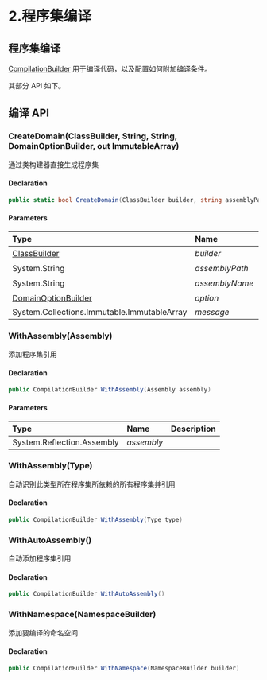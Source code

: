 # 2.程序集编译

## 程序集编译

[CompilationBuilder](https://czgl-roslyn.github.io/czgl-roslyn/api/CZGL.Roslyn.CompilationBuilder.html) 用于编译代码，以及配置如何附加编译条件。

其部分 API 如下。

## 编译 API

### CreateDomain\(ClassBuilder, String, String, DomainOptionBuilder, out ImmutableArray\)

通过类构建器直接生成程序集

#### Declaration

```csharp
public static bool CreateDomain(ClassBuilder builder, string assemblyPath, string assemblyName, DomainOptionBuilder option, out ImmutableArray<Diagnostic> message)
```

#### Parameters

| Type | Name | Description |
| :--- | :--- | :--- |
| [ClassBuilder](https://czgl-roslyn.github.io/czgl-roslyn/api/CZGL.Roslyn.ClassBuilder.html) | _builder_ | 类构建器 |
| System.String | _assemblyPath_ | 程序集路径 |
| System.String | _assemblyName_ | 程序集名称 |
| [DomainOptionBuilder](https://czgl-roslyn.github.io/czgl-roslyn/api/CZGL.Roslyn.DomainOptionBuilder.html) | _option_ | 程序集配置 |
| System.Collections.Immutable.ImmutableArray | _message_ |  |

### WithAssembly\(Assembly\)

添加程序集引用

#### Declaration

```csharp
public CompilationBuilder WithAssembly(Assembly assembly)
```

#### Parameters

| Type | Name | Description |
| :--- | :--- | :--- |
| System.Reflection.Assembly | _assembly_ |  |

### WithAssembly\(Type\)

自动识别此类型所在程序集所依赖的所有程序集并引用

#### Declaration

```csharp
public CompilationBuilder WithAssembly(Type type)
```

### WithAutoAssembly\(\)

自动添加程序集引用

#### Declaration

```csharp
public CompilationBuilder WithAutoAssembly()
```

### WithNamespace\(NamespaceBuilder\)

添加要编译的命名空间

#### Declaration

```csharp
public CompilationBuilder WithNamespace(NamespaceBuilder builder)
```

